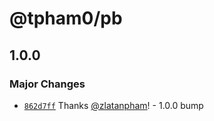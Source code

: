 # @tpham0/pb

## 1.0.0
### Major Changes



- [`862d7ff`](https://github.com/zlatanpham/changesets-monorepo-testing/commit/862d7ff82521883abb5912b2aa94137eb151266b) Thanks [@zlatanpham](https://github.com/zlatanpham)! - 1.0.0 bump
